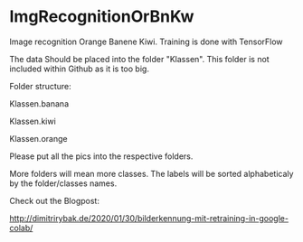 # ImgRecognitionOrBnKw
Image recognition Orange Banene Kiwi. Training is done with TensorFlow 

The data Should be placed into the folder "Klassen". This folder is not included within Github as it is too big.

Folder structure:

Klassen.banana

Klassen.kiwi

Klassen.orange

Please put all the pics into the respective folders.

More folders will mean more classes. The labels will be sorted alphabeticaly by the folder/classes names.

Check out the Blogpost:

http://dimitrirybak.de/2020/01/30/bilderkennung-mit-retraining-in-google-colab/
